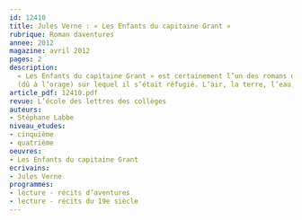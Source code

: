 ```yaml
---
id: 12410
title: Jules Verne : « Les Enfants du capitaine Grant »
rubrique: Roman daventures
annee: 2012
magazine: avril 2012
pages: 2
description: 
  « Les Enfants du capitaine Grant » est certainement l’un des romans d’aventures les plus riches du XIXe siècle. La quête du père sert de McGuffin à ce foisonnant récit qui embarque son lecteur dans un périple quasi rectiligne visant à suivre de façon rigoureuse le 37e degré 11 de latitude, conduisant ainsi son jeune lecteur à la découverte des étonnants horizons de l’hémisphère sud. La troupe héroïque constituée des enfants Grant, du couple aristocratique des Glarnavan et de quelques comparses subsidiaires nous fait franchir l’Amérique du Sud. Le jeune Grant y survivra à l’enlèvement d’un condor, à un séisme suivi d’une crue dévastatrice ainsi qu’à l’embrasement d’un arbre
  (dû à l’orage) sur lequel il s’était réfugié. L’air, la terre, l’eau, le feu, on retrouve dans cette succession d’aventures le goût de Jules Verne pour les récits à forte connotation initiatique…
article_pdf: 12410.pdf
revue: L’école des lettres des collèges
auteurs:
- Stéphane Labbe
niveau_etudes:
- cinquième
- quatrième
oeuvres:
- Les Enfants du capitaine Grant
ecrivains:
- Jules Verne
programmes:
- lecture - récits d’aventures
- lecture - récits du 19e siècle
---
```

